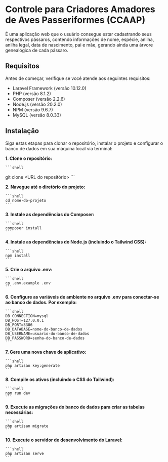# Controle para Criadores Amadores de Aves Passeriformes (CCAAP)

É uma aplicação web que o usuário consegue estar cadastrando seus respectivos pássaros, contendo informações de nome, espécie, anilha, anilha legal, data de nascimento, pai e mãe, gerando ainda uma árvore genealógica de cada pássaro.

## Requisitos

Antes de começar, verifique se você atende aos seguintes requisitos:

- Laravel Framework (versão 10.12.0)
- PHP (versão 8.1.2)
- Composer (versão 2.2.6)
- Node.js (versão 20.2.0)
- NPM (versão 9.6.7)
- MySQL (versão 8.0.33)

## Instalação

Siga estas etapas para clonar o repositório, instalar o projeto e configurar o banco de dados em sua máquina local via terminal:

**1. Clone o repositório:**

    ```shell
   git clone <URL do repositório>
    ```

**2. Navegue até o diretório do projeto:**

    ```shell
    cd nome-do-projeto
    ```

**3. Instale as dependências do Composer:**

    ```shell
    composer install
    ```

**4. Instale as dependências do Node.js (incluindo o Tailwind CSS):**

    ```shell
    npm install
    ```

**5. Crie o arquivo .env:**

    ```shell
    cp .env.example .env
    ```

**6. Configure as variáveis de ambiente no arquivo .env para conectar-se ao banco de dados. Por exemplo:**

    ```shell
    DB_CONNECTION=mysql
    DB_HOST=127.0.0.1
    DB_PORT=3306
    DB_DATABASE=nome-do-banco-de-dados
    DB_USERNAME=usuario-do-banco-de-dados
    DB_PASSWORD=senha-do-banco-de-dados
    ```

**7. Gere uma nova chave de aplicativo:**

    ```shell
    php artisan key:generate
    ```

**8. Compile os ativos (incluindo o CSS do Tailwind):**

    ```shell
    npm run dev
    ```

**9. Execute as migrações do banco de dados para criar as tabelas necessárias:**

    ```shell
    php artisan migrate
    ```

**10. Execute o servidor de desenvolvimento do Laravel:**

    ```shell
    php artisan serve
    ```


